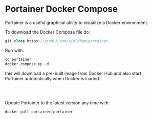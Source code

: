Portainer Docker Compose
========================

Portainer is a useful graphical utility to visualize a Docker environment.

To download the Docker Compose file do:

```php
git clone https://github.com/ajoldham/portainer
```

Run with:
```php
cd portainer
docker-compose up -d
```

this will download a pre-built image from Docker Hub and also start Portainer automatically when Docker is loaded.

<br>
<br>

Update Portainer to the latest version any time with:  
```php
docker pull portainer/portainer
```

